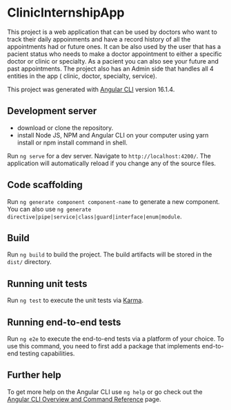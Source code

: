
# ClinicInternshipApp

This project is a web application that can be used by doctors who want to track their daily appoinments and have a record history of all the appointments had or future ones.
It can be also used by the user that has a pacient status who needs to make a doctor appointment to either a specific doctor or clinic or specialty. As a pacient you can also see your future and past appointments.
The project also has an Admin side that handles all 4 entities in the app ( clinic, doctor, specialty, service).

This project was generated with [Angular CLI](https://github.com/angular/angular-cli) version 16.1.4.

## Development server

- download or clone the repository.
- install Node JS, NPM and Angular CLI on your computer using yarn install or npm install command in shell.

Run `ng serve` for a dev server. Navigate to `http://localhost:4200/`. The application will automatically reload if you change any of the source files.

## Code scaffolding

Run `ng generate component component-name` to generate a new component. You can also use `ng generate directive|pipe|service|class|guard|interface|enum|module`.

## Build

Run `ng build` to build the project. The build artifacts will be stored in the `dist/` directory.

## Running unit tests

Run `ng test` to execute the unit tests via [Karma](https://karma-runner.github.io).

## Running end-to-end tests

Run `ng e2e` to execute the end-to-end tests via a platform of your choice. To use this command, you need to first add a package that implements end-to-end testing capabilities.

## Further help

To get more help on the Angular CLI use `ng help` or go check out the [Angular CLI Overview and Command Reference](https://angular.io/cli) page.
